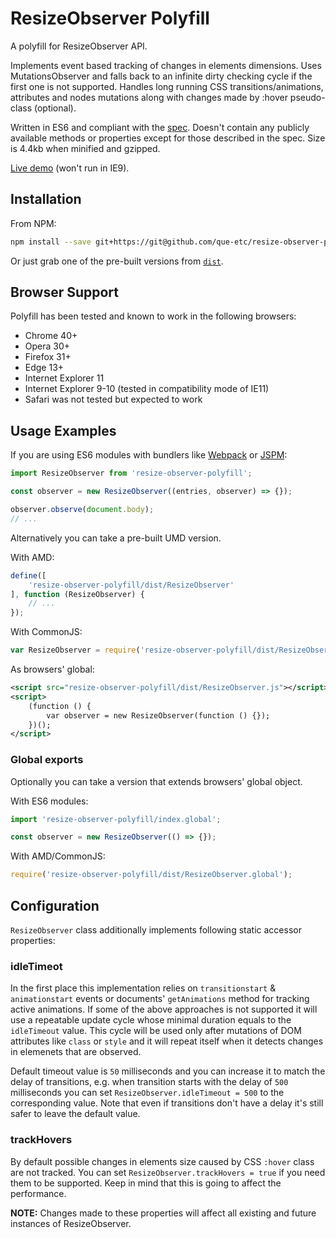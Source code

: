 ResizeObserver Polyfill
=============

A polyfill for ResizeObserver API.

Implements event based tracking of changes in elements dimensions. Uses MutationsObserver and falls back to an infinite dirty checking cycle if the first one is not supported. Handles long running CSS transitions/animations, attributes and nodes mutations along with changes made by :hover pseudo-class (optional).

Written in ES6 and compliant with the [spec](http://rawgit.com/WICG/ResizeObserver/master/index.html). Doesn't contain any publicly available methods or properties except for those described in the spec. Size is 4.4kb when minified and gzipped.

[Live demo](http://que-etc.github.io/resize-observer-polyfill) (won't run in IE9).

## Installation

From NPM:

```sh
npm install --save git+https://git@github.com/que-etc/resize-observer-polyfill.git
```

Or just grab one of the pre-built versions from [`dist`](https://github.com/que-etc/resize-observer-polyfill/tree/master/dist).

## Browser Support

Polyfill has been tested and known to work in the following browsers:

* Chrome 40+
* Opera 30+
* Firefox 31+
* Edge 13+
* Internet Explorer 11
* Internet Explorer 9-10 (tested in compatibility mode of IE11)
* Safari was not tested but expected to work

## Usage Examples

If you are using ES6 modules with bundlers like [Webpack](https://webpack.github.io/) or [JSPM](http://jspm.io/):

```javascript
import ResizeObserver from 'resize-observer-polyfill';

const observer = new ResizeObserver((entries, observer) => {});

observer.observe(document.body);
// ...
```

Alternatively you can take a pre-built UMD version.

With AMD:

```javascript
define([
    'resize-observer-polyfill/dist/ResizeObserver'
], function (ResizeObserver) {
    // ...
});
```

With CommonJS:

```javascript
var ResizeObserver = require('resize-observer-polyfill/dist/ResizeObserver');
```

As browsers' global:

```xml
<script src="resize-observer-polyfill/dist/ResizeObserver.js"></script>
<script>
    (function () {
        var observer = new ResizeObserver(function () {});
    })();
</script>
```
### Global exports

Optionally you can take a version that extends browsers' global object.

With ES6 modules:

```javascript
import 'resize-observer-polyfill/index.global';

const observer = new ResizeObserver(() => {});
```

With AMD/CommonJS:

```javascript
require('resize-observer-polyfill/dist/ResizeObserver.global');
```

## Configuration

`ResizeObserver` class additionally implements following static accessor properties:

### idleTimeot

In the first place this implementation relies on `transitionstart` & `animationstart` events or documents' `getAnimations` method for tracking active animations. If some of the above approaches is not supported it will use a repeatable update cycle whose minimal duration equals to the `idleTimeout` value. This cycle will be used only after mutations of DOM attributes like `class` or `style` and it will repeat itself when it detects changes in elemenets that are observed.

Default timeout value is `50` milliseconds and you can increase it to match the delay of transitions, e.g. when transition starts with the delay of `500` milliseconds you can set `ResizeObserver.idleTimeout = 500` to the corresponding value.
Note that even if transitions don't have a delay it's still safer to leave the default value.

### trackHovers

By default possible changes in elements size caused by CSS `:hover` class are not tracked. You can set `ResizeObserver.trackHovers = true` if you need them to be supported. Keep in mind that this is going to affect the performance.

**NOTE:** Changes made to these properties will affect all existing and future instances of ResizeObserver.
